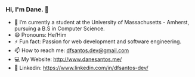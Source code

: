 ### Hi, I'm Dane. 👋

- 🌱 I’m currently a student at the University of Massachusetts - Amherst, pursuing a B.S in Computer Science.
- 😄 Pronouns: He/Him
- ⚡ Fun fact: Passion for web development and software engineering. 
- 📫 How to reach me: dfsantos.dev@gmail.com
- 💻 My Website: http://www.danesantos.me/
- 👤 Linkedin: https://www.linkedin.com/in/dfsantos-dev/
